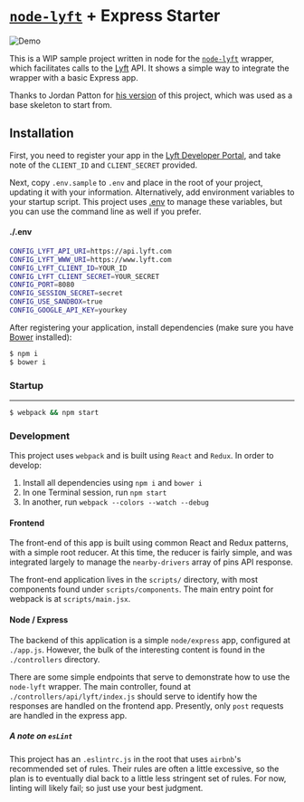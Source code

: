 [`node-lyft`](http://github.com/andrewmartin/node-lyft) + Express Starter
=========

![Demo](https://cloud.githubusercontent.com/assets/273842/20698543/958cdf68-b5b6-11e6-8277-fe01c78c9986.gif)

This is a WIP sample project written in node for the [`node-lyft`](http://github.com/andrewmartin/node-lyft) wrapper, which facilitates calls to the [Lyft](https://www.lyft.com/developers) API. It shows a simple way to integrate the wrapper with a basic Express app.

Thanks to Jordan Patton for [his version](https://github.com/jordanpatton/lyft-node-starter-kit) of this project, which was used as a base skeleton to start from.

Installation
------------

First, you need to register your app in the [Lyft Developer Portal](https://www.lyft.com/developers), and take note of the `CLIENT_ID` and `CLIENT_SECRET` provided.

Next, copy `.env.sample` to `.env` and place in the root of your project, updating it with your information. Alternatively, add environment variables to your startup script. This project uses [.env](https://www.npmjs.com/package/dotenv) to manage these variables, but you can use the command line as well if you prefer.

#### ./.env

```sh
CONFIG_LYFT_API_URI=https://api.lyft.com
CONFIG_LYFT_WWW_URI=https://www.lyft.com
CONFIG_LYFT_CLIENT_ID=YOUR_ID
CONFIG_LYFT_CLIENT_SECRET=YOUR_SECRET
CONFIG_PORT=8080
CONFIG_SESSION_SECRET=secret
CONFIG_USE_SANDBOX=true
CONFIG_GOOGLE_API_KEY=yourkey
```

After registering your application, install dependencies (make sure you have [Bower](https://bower.io) installed):

```sh
$ npm i
$ bower i
```

### Startup
-----

```sh
$ webpack && npm start
```

### Development

This project uses `webpack` and is built using `React` and `Redux`. In order to develop:

1. Install all dependencies using `npm i` and `bower i`
2. In one Terminal session, run `npm start`
3. In another, run `webpack --colors --watch --debug`

#### Frontend

The front-end of this app is built using common React and Redux patterns, with a simple root reducer. At this time, the reducer is fairly simple, and was integrated largely to manage the `nearby-drivers` array of pins API response.

The front-end application lives in the `scripts/` directory, with most components found under `scripts/components`. The main entry point for webpack is at `scripts/main.jsx`.

#### Node / Express

The backend of this application is a simple `node/express` app, configured at `./app.js`. However, the bulk of the interesting content is found in the `./controllers` directory.

There are some simple endpoints that serve to demonstrate how to use the `node-lyft` wrapper. The main controller, found at `./controllers/api/lyft/index.js` should serve to identify how the responses are handled on the frontend app. Presently, only `post` requests are handled in the express app.

##### A note on `esLint`

This project has an `.eslintrc.js` in the root that uses `airbnb`'s recommended set of rules. Their rules are often a little excessive, so the plan is to eventually dial back to a little less stringent set of rules. For now, linting will likely fail; so just use your best judgment.
